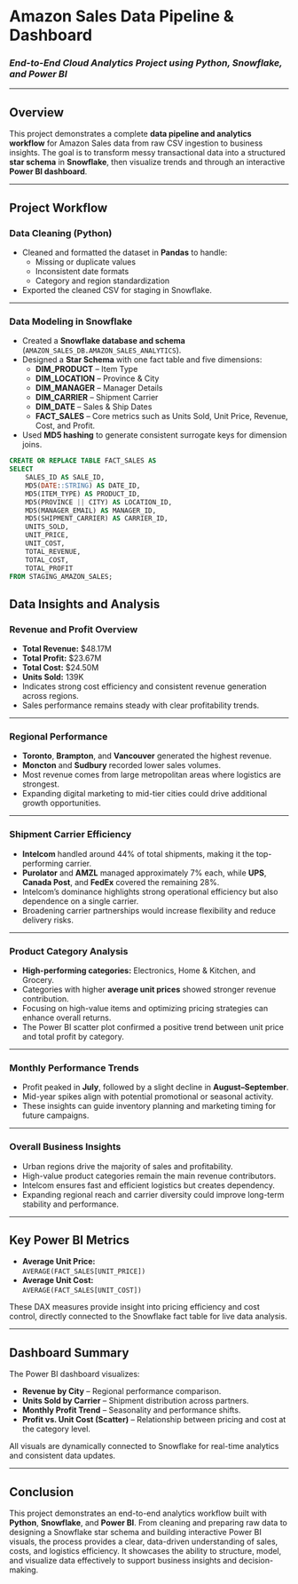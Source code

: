 # Amazon Sales Data Pipeline & Dashboard
### *End-to-End Cloud Analytics Project using Python, Snowflake, and Power BI*

---

## Overview
This project demonstrates a complete **data pipeline and analytics workflow** for Amazon Sales data from raw CSV ingestion to business insights.  The goal is to transform messy transactional data into a structured **star schema** in **Snowflake**, then visualize trends and through an interactive **Power BI dashboard**.

---

## Project Workflow

###  Data Cleaning (Python)
- Cleaned and formatted the dataset in **Pandas** to handle:
  - Missing or duplicate values  
  - Inconsistent date formats  
  - Category and region standardization  
- Exported the cleaned CSV for staging in Snowflake.

---

### Data Modeling in Snowflake
- Created a **Snowflake database and schema** (`AMAZON_SALES_DB.AMAZON_SALES_ANALYTICS`).  
- Designed a **Star Schema** with one fact table and five dimensions:
  - **DIM_PRODUCT** – Item Type  
  - **DIM_LOCATION** – Province & City  
  - **DIM_MANAGER** – Manager Details  
  - **DIM_CARRIER** – Shipment Carrier  
  - **DIM_DATE** – Sales & Ship Dates  
  - **FACT_SALES** – Core metrics such as Units Sold, Unit Price, Revenue, Cost, and Profit.  
- Used **MD5 hashing** to generate consistent surrogate keys for dimension joins.

```sql
CREATE OR REPLACE TABLE FACT_SALES AS
SELECT
    SALES_ID AS SALE_ID,
    MD5(DATE::STRING) AS DATE_ID,
    MD5(ITEM_TYPE) AS PRODUCT_ID,
    MD5(PROVINCE || CITY) AS LOCATION_ID,
    MD5(MANAGER_EMAIL) AS MANAGER_ID,
    MD5(SHIPMENT_CARRIER) AS CARRIER_ID,
    UNITS_SOLD,
    UNIT_PRICE,
    UNIT_COST,
    TOTAL_REVENUE,
    TOTAL_COST,
    TOTAL_PROFIT
FROM STAGING_AMAZON_SALES;
```

## Data Insights and Analysis

### Revenue and Profit Overview
- **Total Revenue:** $48.17M  
- **Total Profit:** $23.67M  
- **Total Cost:** $24.50M  
- **Units Sold:** 139K  
- Indicates strong cost efficiency and consistent revenue generation across regions.  
- Sales performance remains steady with clear profitability trends.

---

### Regional Performance
- **Toronto**, **Brampton**, and **Vancouver** generated the highest revenue.  
- **Moncton** and **Sudbury** recorded lower sales volumes.  
- Most revenue comes from large metropolitan areas where logistics are strongest.  
- Expanding digital marketing to mid-tier cities could drive additional growth opportunities.

---

### Shipment Carrier Efficiency
- **Intelcom** handled around 44% of total shipments, making it the top-performing carrier.  
- **Purolator** and **AMZL** managed approximately 7% each, while **UPS**, **Canada Post**, and **FedEx** covered the remaining 28%.  
- Intelcom’s dominance highlights strong operational efficiency but also dependence on a single carrier.  
- Broadening carrier partnerships would increase flexibility and reduce delivery risks.

---

### Product Category Analysis
- **High-performing categories:** Electronics, Home & Kitchen, and Grocery.  
- Categories with higher **average unit prices** showed stronger revenue contribution.  
- Focusing on high-value items and optimizing pricing strategies can enhance overall returns.  
- The Power BI scatter plot confirmed a positive trend between unit price and total profit by category.

---

### Monthly Performance Trends
- Profit peaked in **July**, followed by a slight decline in **August–September**.  
- Mid-year spikes align with potential promotional or seasonal activity.  
- These insights can guide inventory planning and marketing timing for future campaigns.

---

### Overall Business Insights
- Urban regions drive the majority of sales and profitability.  
- High-value product categories remain the main revenue contributors.  
- Intelcom ensures fast and efficient logistics but creates dependency.  
- Expanding regional reach and carrier diversity could improve long-term stability and performance.

---

## Key Power BI Metrics
- **Average Unit Price:**  
  `AVERAGE(FACT_SALES[UNIT_PRICE])`
- **Average Unit Cost:**  
  `AVERAGE(FACT_SALES[UNIT_COST])`

These DAX measures provide insight into pricing efficiency and cost control, directly connected to the Snowflake fact table for live data analysis.

---

## Dashboard Summary
The Power BI dashboard visualizes:
- **Revenue by City** – Regional performance comparison.  
- **Units Sold by Carrier** – Shipment distribution across partners.  
- **Monthly Profit Trend** – Seasonality and performance shifts.  
- **Profit vs. Unit Cost (Scatter)** – Relationship between pricing and cost at the category level.  

All visuals are dynamically connected to Snowflake for real-time analytics and consistent data updates.

---

## Conclusion
This project demonstrates an end-to-end analytics workflow built with **Python**, **Snowflake**, and **Power BI**. From cleaning and preparing raw data to designing a Snowflake star schema and building interactive Power BI visuals, the process provides a clear, data-driven understanding of sales, costs, and logistics efficiency.  It showcases the ability to structure, model, and visualize data effectively to support business insights and decision-making.
